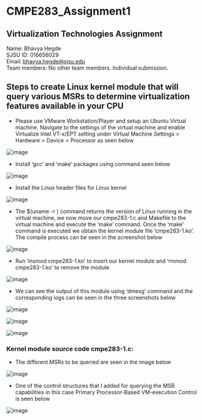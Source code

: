 # CMPE283_Assignment1
## Virtualization Technologies Assignment 
Name: Bhavya Hegde <br>
SJSU ID: 016656029 <br>
Email: bhavya.hegde@sjsu.edu <br>
Team members: No other team members. Individual submission.


## Steps to create Linux kernel module that will query various MSRs to determine virtualization features available in your CPU

* Please use VMware Workstation/Player and setup an Ubuntu Virtual machine. Navigate to the settings of the virtual machine and enable Virtualize Intel VT-x/EPT setting under Virtual Machine Settings > Hardware > Device > Processor as seen below

![image](https://user-images.githubusercontent.com/85700971/200153933-de27a127-620a-4d5f-b328-b01476feaf03.png)

* Install ‘gcc’ and ‘make’ packages using command seen below

![image](https://user-images.githubusercontent.com/85700971/200153988-60a8cb3a-b642-4c06-8f89-833dc7222830.png)

* Install the Linux header files for Linux kernel 

![image](https://user-images.githubusercontent.com/85700971/200154006-c1aca47a-038a-4a30-8a93-7c60cfeaf436.png)

* The $(uname -r ) command returns the version of Linux running in the virtual machine, we now move our cmpe283-1.c and Makefile to the virtual machine and execute the ‘make’ command. Once the ‘make’ command is executed we obtain the kernel module file ‘cmpe283-1.ko’. The compile process can be seen in the screenshot below

![image](https://user-images.githubusercontent.com/85700971/200154031-b40a98fc-d896-4a2c-adb6-3d579dd52e62.png)

* Run ‘insmod cmpe283-1.ko’ to insert our kernel module and ‘rmmod cmpe283-1.ko’ to remove the module

![image](https://user-images.githubusercontent.com/85700971/200154061-342d3770-eb0d-4a6b-b041-b883a0dd2c5e.png)

* We can see the output of this module using ‘dmesg’ command and the corresponding logs can be seen in the three screenshots below

![image](https://user-images.githubusercontent.com/85700971/200154083-12d16cca-b474-4ea5-94d0-fffdf1df0ee9.png) <br>

![image](https://user-images.githubusercontent.com/85700971/200154111-1b2f6b80-f217-429c-9fae-cd481a74308f.png)  <br>

![image](https://user-images.githubusercontent.com/85700971/200154118-9ece257b-d9c1-4244-806a-4c6ead3074af.png)

### Kernel module source code cmpe283-1.c:
* The different MSRs to be queried are seen in the image below <br> 

![image](https://user-images.githubusercontent.com/85700971/200154481-f5c48178-6a08-48ab-b662-391fa49bed8c.png)

* One of the control structures that I added for querying the MSR capabilities in this case Primary Processor-Based VM-execution Control is seen below <br>

![image](https://user-images.githubusercontent.com/85700971/200154502-8bd588f1-08c6-498e-88ef-be82b3caef8b.png) <br>
























